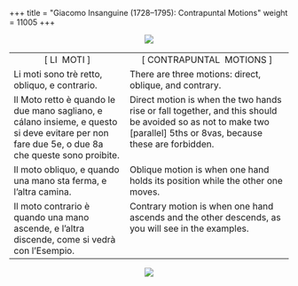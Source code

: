 +++
title = "Giacomo Insanguine (1728–1795): Contrapuntal Motions"
weight = 11005
+++
<body>
<p align="center"><img src="Images/PrevIndexNextTop.jpg" border="0" usemap="#Map"></p>
<map name="Map">
  <area shape="rect" coords="13,1,107,23" href="regoleP3.htm">
  <area shape="rect" coords="351,2,446,24" href="index.htm">
  <area shape="rect" coords="694,2,784,24" href="regoleP5.htm">
</map>
<table width="800" align="center" cellpadding="5" cellspacing="5">
  <colgroup>
  <col width="400">
  <col width="400">
  </colgroup>
  <tbody><tr>
    <td width="381" align="center" valign="top">[ LI&nbsp;&nbsp;MOTI ]</td>
    <td width="382" align="center" valign="top">[ CONTRAPUNTAL&nbsp;&nbsp;MOTIONS ]</td>
  </tr><tr>
    <td valign="top">Li moti sono trè retto, obliquo, e contrario.</td>
    <td valign="top">There are three motions: direct, oblique, and contrary.</td>
   </tr><tr>
    <td valign="top">Il Moto retto è quando le due mano sagliano, e cálano insieme, e questo si deve evitare per non fare due 5e, o due 8a che queste sono proibite.</td>
    <td valign="top">Direct motion is when the two hands rise or fall together, and this should be avoided so as not to make two [parallel] 5ths or 8vas, because these are forbidden.</td>
  </tr><tr>
    <td valign="top">Il moto obliquo, e quando una mano sta ferma, e l’altra camina. </td>
    <td valign="top">Oblique motion is when one hand holds its position while the other one moves.</td>
  </tr><tr>
    <td valign="top">Il moto contrario è quando una mano ascende, e l’altra discende, come si vedrà con l’Esempio.</td>
    <td valign="top">Contrary motion is when one hand ascends and the other descends, as you will see in the examples.</td>


</tr></tbody></table>
<p align="center"><img src="Images/PrevIndexNextBot.jpg" border="0" usemap="#Map3"></p>
<map name="Map3">
  <area shape="rect" coords="14,25,108,47" href="regoleP3.htm">
  <area shape="rect" coords="353,27,448,49" href="index.htm">
  <area shape="rect" coords="695,26,785,48" href="regoleP5.htm">
</map>


</body>
